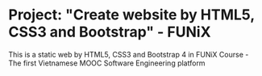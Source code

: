 # Project: "Create website by HTML5, CSS3 and Bootstrap" - FUNiX
This is a static web by HTML5, CSS3 and Bootstrap 4 in FUNiX Course - The first Vietnamese MOOC Software Engineering platform
